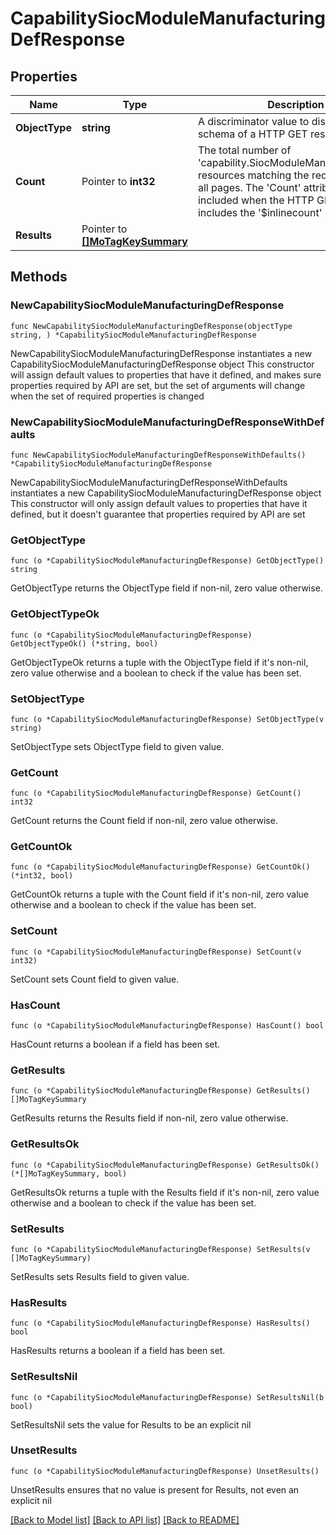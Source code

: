 # CapabilitySiocModuleManufacturingDefResponse

## Properties

Name | Type | Description | Notes
------------ | ------------- | ------------- | -------------
**ObjectType** | **string** | A discriminator value to disambiguate the schema of a HTTP GET response body. | 
**Count** | Pointer to **int32** | The total number of &#39;capability.SiocModuleManufacturingDef&#39; resources matching the request, accross all pages. The &#39;Count&#39; attribute is included when the HTTP GET request includes the &#39;$inlinecount&#39; parameter. | [optional] 
**Results** | Pointer to [**[]MoTagKeySummary**](mo.TagKeySummary.md) |  | [optional] 

## Methods

### NewCapabilitySiocModuleManufacturingDefResponse

`func NewCapabilitySiocModuleManufacturingDefResponse(objectType string, ) *CapabilitySiocModuleManufacturingDefResponse`

NewCapabilitySiocModuleManufacturingDefResponse instantiates a new CapabilitySiocModuleManufacturingDefResponse object
This constructor will assign default values to properties that have it defined,
and makes sure properties required by API are set, but the set of arguments
will change when the set of required properties is changed

### NewCapabilitySiocModuleManufacturingDefResponseWithDefaults

`func NewCapabilitySiocModuleManufacturingDefResponseWithDefaults() *CapabilitySiocModuleManufacturingDefResponse`

NewCapabilitySiocModuleManufacturingDefResponseWithDefaults instantiates a new CapabilitySiocModuleManufacturingDefResponse object
This constructor will only assign default values to properties that have it defined,
but it doesn't guarantee that properties required by API are set

### GetObjectType

`func (o *CapabilitySiocModuleManufacturingDefResponse) GetObjectType() string`

GetObjectType returns the ObjectType field if non-nil, zero value otherwise.

### GetObjectTypeOk

`func (o *CapabilitySiocModuleManufacturingDefResponse) GetObjectTypeOk() (*string, bool)`

GetObjectTypeOk returns a tuple with the ObjectType field if it's non-nil, zero value otherwise
and a boolean to check if the value has been set.

### SetObjectType

`func (o *CapabilitySiocModuleManufacturingDefResponse) SetObjectType(v string)`

SetObjectType sets ObjectType field to given value.


### GetCount

`func (o *CapabilitySiocModuleManufacturingDefResponse) GetCount() int32`

GetCount returns the Count field if non-nil, zero value otherwise.

### GetCountOk

`func (o *CapabilitySiocModuleManufacturingDefResponse) GetCountOk() (*int32, bool)`

GetCountOk returns a tuple with the Count field if it's non-nil, zero value otherwise
and a boolean to check if the value has been set.

### SetCount

`func (o *CapabilitySiocModuleManufacturingDefResponse) SetCount(v int32)`

SetCount sets Count field to given value.

### HasCount

`func (o *CapabilitySiocModuleManufacturingDefResponse) HasCount() bool`

HasCount returns a boolean if a field has been set.

### GetResults

`func (o *CapabilitySiocModuleManufacturingDefResponse) GetResults() []MoTagKeySummary`

GetResults returns the Results field if non-nil, zero value otherwise.

### GetResultsOk

`func (o *CapabilitySiocModuleManufacturingDefResponse) GetResultsOk() (*[]MoTagKeySummary, bool)`

GetResultsOk returns a tuple with the Results field if it's non-nil, zero value otherwise
and a boolean to check if the value has been set.

### SetResults

`func (o *CapabilitySiocModuleManufacturingDefResponse) SetResults(v []MoTagKeySummary)`

SetResults sets Results field to given value.

### HasResults

`func (o *CapabilitySiocModuleManufacturingDefResponse) HasResults() bool`

HasResults returns a boolean if a field has been set.

### SetResultsNil

`func (o *CapabilitySiocModuleManufacturingDefResponse) SetResultsNil(b bool)`

 SetResultsNil sets the value for Results to be an explicit nil

### UnsetResults
`func (o *CapabilitySiocModuleManufacturingDefResponse) UnsetResults()`

UnsetResults ensures that no value is present for Results, not even an explicit nil

[[Back to Model list]](../README.md#documentation-for-models) [[Back to API list]](../README.md#documentation-for-api-endpoints) [[Back to README]](../README.md)


